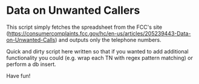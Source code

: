 # Data on Unwanted Callers

This script simply fetches the spreadsheet from the FCC's site (https://consumercomplaints.fcc.gov/hc/en-us/articles/205239443-Data-on-Unwanted-Calls)
and outputs only the telephone numbers.

Quick and dirty script here written so that if you wanted to add additional functionality you could (e.g. wrap each TN with regex pattern matching)
or perform a db insert.

Have fun!
